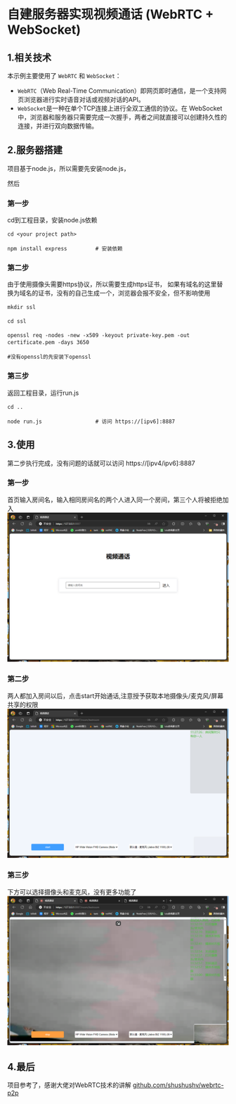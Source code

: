 
# 自建服务器实现视频通话 (WebRTC + WebSocket)

## 1.相关技术

本示例主要使用了 `WebRTC` 和 `WebSocket`：
- `WebRTC`（Web Real-Time Communication）即网页即时通信，是一个支持网页浏览器进行实时语音对话或视频对话的API。
- `WebSocket`是一种在单个TCP连接上进行全双工通信的协议。在 WebSocket 中，浏览器和服务器只需要完成一次握手，两者之间就直接可以创建持久性的连接，并进行双向数据传输。

## 2.服务器搭建
项目基于node.js，所以需要先安装node.js，

然后
### 第一步
cd到工程目录，安装node.js依赖
```
cd <your project path>

npm install express         # 安装依赖

```

### 第二步
由于使用摄像头需要https协议，所以需要生成https证书，
如果有域名的这里替换为域名的证书，没有的自己生成一个，浏览器会报不安全，但不影响使用
```
mkdir ssl

cd ssl

openssl req -nodes -new -x509 -keyout private-key.pem -out certificate.pem -days 3650

#没有openssl的先安装下openssl

```

### 第三步
返回工程目录，运行run.js
```
cd ..

node run.js                 # 访问 https://[ipv6]:8887

```

## 3.使用
第二步执行完成，没有问题的话就可以访问 https://[ipv4/ipv6]:8887

### 第一步
首页输入房间名，输入相同房间名的两个人进入同一个房间，第三个人将被拒绝加入
![](./images/1.png)

### 第二步
两人都加入房间以后，点击start开始通话,注意授予获取本地摄像头/麦克风/屏幕共享的权限
![](./images/2.png)

### 第三步
下方可以选择摄像头和麦克风，没有更多功能了
![](./images/3.png)

## 4.最后
项目参考了，感谢大佬对WebRTC技术的讲解
[github.com/shushushv/webrtc-p2p](https://github.com/shushushv/webrtc-p2p)


